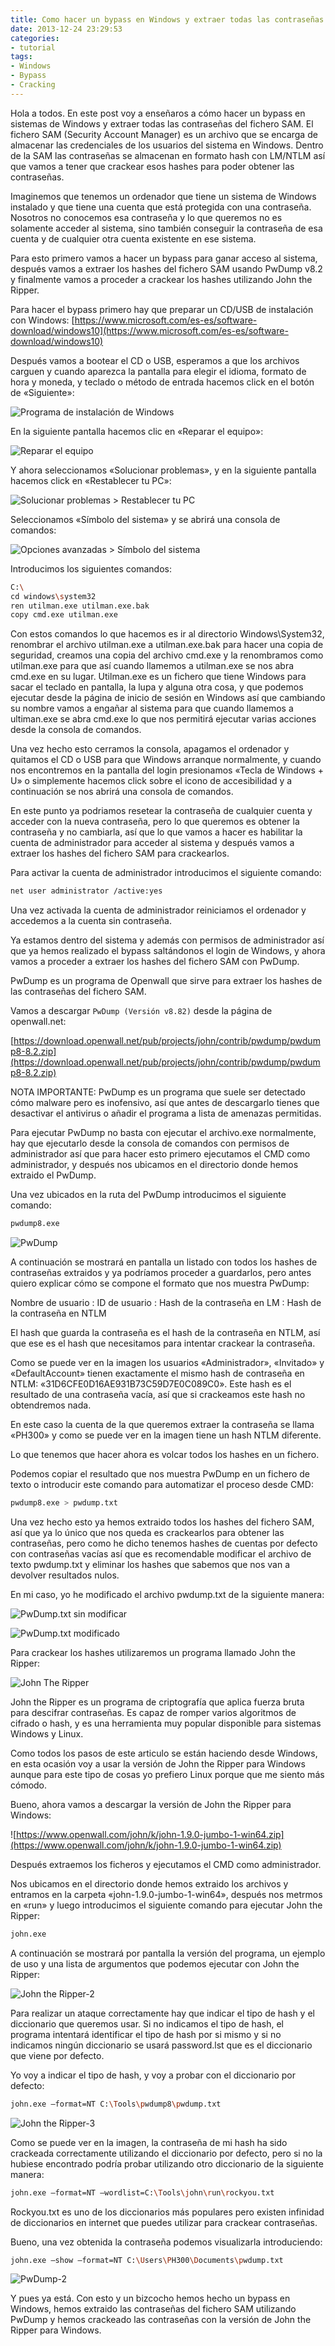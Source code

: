 ```yaml
---
title: Como hacer un bypass en Windows y extraer todas las contraseñas del fichero SAM
date: 2013-12-24 23:29:53
categories:
- tutorial
tags:
- Windows
- Bypass
- Cracking
---
```


Hola a todos. En este post voy a enseñaros a cómo hacer un bypass en sistemas de Windows y extraer todas las contraseñas del fichero SAM. El fichero SAM (Security Account Manager) es un archivo que se encarga de almacenar las credenciales de los usuarios del sistema en Windows. Dentro de la SAM las contraseñas se almacenan en formato hash con LM/NTLM así que vamos a tener que crackear esos hashes para poder obtener las contraseñas.

Imaginemos que tenemos un ordenador que tiene un sistema de Windows instalado y que tiene una cuenta que está protegida con una contraseña. Nosotros no conocemos esa contraseña y lo que queremos no es solamente acceder al sistema, sino también conseguir la contraseña de esa cuenta y de cualquier otra cuenta existente en ese sistema.

Para esto primero vamos a hacer un bypass para ganar acceso al sistema, después vamos a extraer los hashes del fichero SAM usando PwDump v8.2 y finalmente vamos a proceder a crackear los hashes utilizando John the Ripper.

Para hacer el bypass primero hay que preparar un CD/USB de instalación con Windows: [https://www.microsoft.com/es-es/software-download/windows10](https://www.microsoft.com/es-es/software-download/windows10)

Después vamos a bootear el CD o USB, esperamos a que los archivos carguen y cuando aparezca la pantalla para elegir el idioma, formato de hora y moneda, y teclado o método de entrada hacemos click en el botón de «Siguiente»:

![Programa de instalación de Windows](https://i.ibb.co/S67h828/windows-1.png)

En la siguiente pantalla hacemos clic en «Reparar el equipo»:

![Reparar el equipo](https://i.ibb.co/JkTRdpy/windows-2.png)

Y ahora seleccionamos «Solucionar problemas», y en la siguiente pantalla hacemos click en «Restablecer tu PC»:

![Solucionar problemas > Restablecer tu PC](https://i.ibb.co/3zbh6HC/windows-3.png)

Seleccionamos «Símbolo del sistema» y se abrirá una consola de comandos:

![Opciones avanzadas > Símbolo del sistema](https://i.ibb.co/frJgfdr/windows-4.png)

Introducimos los siguientes comandos:

```sh
C:\
cd windows\system32
ren utilman.exe utilman.exe.bak
copy cmd.exe utilman.exe
```

Con estos comandos lo que hacemos es ir al directorio Windows\System32, renombrar el archivo utilman.exe a utilman.exe.bak para hacer una copia de seguridad, creamos una copia del archivo cmd.exe y la renombramos como utilman.exe para que así cuando llamemos a utilman.exe se nos abra cmd.exe en su lugar. Utilman.exe es un fichero que tiene Windows para sacar el teclado en pantalla, la lupa y alguna otra cosa, y que podemos ejecutar desde la página de inicio de sesión en Windows así que cambiando su nombre vamos a engañar al sistema para que cuando llamemos a ultiman.exe se abra cmd.exe lo que nos permitirá ejecutar varias acciones desde la consola de comandos.

Una vez hecho esto cerramos la consola, apagamos el ordenador y quitamos el CD o USB para que Windows arranque normalmente, y cuando nos encontremos en la pantalla del login presionamos «Tecla de Windows + U» o simplemente hacemos click sobre el icono de accesibilidad y a continuación se nos abrirá una consola de comandos.

En este punto ya podriamos resetear la contraseña de cualquier cuenta y acceder con la nueva contraseña, pero lo que queremos es obtener la contraseña y no cambiarla, así que lo que vamos a hacer es habilitar la cuenta de administrador para acceder al sistema y después vamos a extraer los hashes del fichero SAM para crackearlos.

Para activar la cuenta de administrador introducimos el siguiente comando:

```sh
net user administrator /active:yes
```

Una vez activada la cuenta de administrador reiniciamos el ordenador y accedemos a la cuenta sin contraseña.

Ya estamos dentro del sistema y además con permisos de administrador así que ya hemos realizado el bypass saltándonos el login de Windows, y ahora vamos a proceder a extraer los hashes del fichero SAM con PwDump.

PwDump es un programa de Openwall que sirve para extraer los hashes de las contraseñas del fichero SAM.

Vamos a descargar `PwDump (Versión v8.82)` desde la página de openwall.net:

[https://download.openwall.net/pub/projects/john/contrib/pwdump/pwdump8-8.2.zip](https://download.openwall.net/pub/projects/john/contrib/pwdump/pwdump8-8.2.zip)

NOTA IMPORTANTE: PwDump es un programa que suele ser detectado cómo malware pero es inofensivo, así que antes de descargarlo tienes que desactivar el antivirus o añadir el programa a lista de amenazas permitidas.

Para ejecutar PwDump no basta con ejecutar el archivo.exe normalmente, hay que ejecutarlo desde la consola de comandos con permisos de administrador así que para hacer esto primero ejecutamos el CMD como administrador, y después nos ubicamos en el directorio donde hemos extraido el PwDump.

Una vez ubicados en la ruta del PwDump introducimos el siguiente comando:

```sh
pwdump8.exe
```

![PwDump](https://i.ibb.co/gt7Yc9Q/pwdump-1.png)

A continuación se mostrará en pantalla un listado con todos los hashes de contraseñas extraidos y ya podríamos proceder a guardarlos, pero antes quiero explicar cómo se compone el formato que nos muestra PwDump:

Nombre de usuario : ID de usuario : Hash de la contraseña en LM : Hash de la contraseña en NTLM

El hash que guarda la contraseña es el hash de la contraseña en NTLM, así que ese es el hash que necesitamos para intentar crackear la contraseña.

Como se puede ver en la imagen los usuarios «Administrador», «Invitado» y «DefaultAccount» tienen exactamente el mismo hash de contraseña en NTLM: «31D6CFE0D16AE931B73C59D7E0C089C0». Este hash es el resultado de una contraseña vacía, así que si crackeamos este hash no obtendremos nada.

En este caso la cuenta de la que queremos extraer la contraseña se llama «PH300» y como se puede ver en la imagen tiene un hash NTLM diferente.

Lo que tenemos que hacer ahora es volcar todos los hashes en un fichero.

Podemos copiar el resultado que nos muestra PwDump en un fichero de texto o introducir este comando para automatizar el proceso desde CMD:

```sh
pwdump8.exe > pwdump.txt
```

Una vez hecho esto ya hemos extraido todos los hashes del fichero SAM, así que ya lo único que nos queda es crackearlos para obtener las contraseñas, pero como he dicho tenemos hashes de cuentas por defecto con contraseñas vacías así que es recomendable modificar el archivo de texto pwdump.txt y eliminar los hashes que sabemos que nos van a devolver resultados nulos.

En mi caso, yo he modificado el archivo pwdump.txt de la siguiente manera:

![PwDump.txt sin modificar](https://i.ibb.co/wSYnpr1/notepad-1.png)

![PwDump.txt modificado](https://i.ibb.co/zVRj2B8/notepad-2.png)

Para crackear los hashes utilizaremos un programa llamado John the Ripper:

![John The Ripper](https://i.ibb.co/n3g4sZh/john-the-ripper.png)

John the Ripper es un programa de criptografía que aplica fuerza bruta para descifrar contraseñas. Es capaz de romper varios algoritmos de cifrado o hash, y es una herramienta muy popular disponible para sistemas Windows y Linux.

Como todos los pasos de este articulo se están haciendo desde Windows, en esta ocasión voy a usar la versión de John the Ripper para Windows aunque para este tipo de cosas yo prefiero Linux porque que me siento más cómodo.

Bueno, ahora vamos a descargar la versión de John the Ripper para Windows:

![https://www.openwall.com/john/k/john-1.9.0-jumbo-1-win64.zip](https://www.openwall.com/john/k/john-1.9.0-jumbo-1-win64.zip)

Después extraemos los ficheros y ejecutamos el CMD como administrador.

Nos ubicamos en el directorio donde hemos extraido los archivos y entramos en la carpeta «john-1.9.0-jumbo-1-win64», después nos metrmos en «run» y luego introducimos el siguiente comando para ejecutar John the Ripper:

```sh
john.exe
```

A continuación se mostrará por pantalla la versión del programa, un ejemplo de uso y una lista de argumentos que podemos ejecutar con John the Ripper:

![John the Ripper-2](https://i.ibb.co/RBL6505/john-the-ripper-2.png)

Para realizar un ataque correctamente hay que indicar el tipo de hash y el diccionario que queremos usar. Si no indicamos el tipo de hash, el programa intentará identificar el tipo de hash por si mismo y si no indicamos ningún diccionario se usará password.lst que es el diccionario que viene por defecto.

Yo voy a indicar el tipo de hash, y voy a probar con el diccionario por defecto:
    
```sh
john.exe –format=NT C:\Tools\pwdump8\pwdump.txt
```

![John the Ripper-3](https://i.ibb.co/9VGNY4K/john-the-ripper-3.png)

Como se puede ver en la imagen, la contraseña de mi hash ha sido crackeada correctamente utilizando el diccionario por defecto, pero si no la hubiese encontrado podría probar utilizando otro diccionario de la siguiente manera:

```sh
john.exe –format=NT –wordlist=C:\Tools\john\run\rockyou.txt
```

Rockyou.txt es uno de los diccionarios más populares pero existen infinidad de diccionarios en internet que puedes utilizar para crackear contraseñas.

Bueno, una vez obtenida la contraseña podemos visualizarla introduciendo:

```sh
john.exe –show –format=NT C:\Users\PH300\Documents\pwdump.txt
```

![PwDump-2](https://i.ibb.co/4RDLG2L/pwdump-2.png)

Y pues ya está. Con esto y un bizcocho hemos hecho un bypass en Windows, hemos extraido las contraseñas del fichero SAM utilizando PwDump y hemos crackeado las contraseñas con la versión de John the Ripper para Windows.

